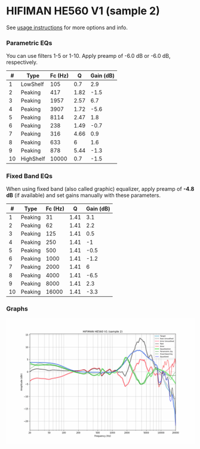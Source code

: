 # HIFIMAN HE560 V1 (sample 2)
See [usage instructions](https://github.com/jaakkopasanen/AutoEq#usage) for more options and info.

### Parametric EQs
You can use filters 1-5 or 1-10. Apply preamp of -6.0 dB or -6.0 dB, respectively.

|   # | Type      |   Fc (Hz) |    Q |   Gain (dB) |
|-----|-----------|-----------|------|-------------|
|   1 | LowShelf  |       105 | 0.7  |         2.9 |
|   2 | Peaking   |       417 | 1.82 |        -1.5 |
|   3 | Peaking   |      1957 | 2.57 |         6.7 |
|   4 | Peaking   |      3907 | 1.72 |        -5.6 |
|   5 | Peaking   |      8114 | 2.47 |         1.8 |
|   6 | Peaking   |       238 | 1.49 |        -0.7 |
|   7 | Peaking   |       316 | 4.66 |         0.9 |
|   8 | Peaking   |       633 | 6    |         1.6 |
|   9 | Peaking   |       878 | 5.44 |        -1.3 |
|  10 | HighShelf |     10000 | 0.7  |        -1.5 |

### Fixed Band EQs
When using fixed band (also called graphic) equalizer, apply preamp of **-4.8 dB** (if available) and set gains manually with these parameters.

|   # | Type    |   Fc (Hz) |    Q |   Gain (dB) |
|-----|---------|-----------|------|-------------|
|   1 | Peaking |        31 | 1.41 |         3.1 |
|   2 | Peaking |        62 | 1.41 |         2.2 |
|   3 | Peaking |       125 | 1.41 |         0.5 |
|   4 | Peaking |       250 | 1.41 |        -1   |
|   5 | Peaking |       500 | 1.41 |        -0.5 |
|   6 | Peaking |      1000 | 1.41 |        -1.2 |
|   7 | Peaking |      2000 | 1.41 |         6   |
|   8 | Peaking |      4000 | 1.41 |        -6.5 |
|   9 | Peaking |      8000 | 1.41 |         2.3 |
|  10 | Peaking |     16000 | 1.41 |        -3.3 |

### Graphs
![](./HIFIMAN%20HE560%20V1%20(sample%202).png)
